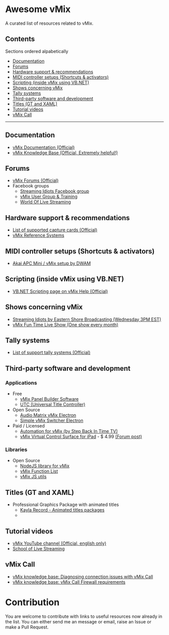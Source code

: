 # Awesome vMix

A curated list of resources related to vMix.

## Contents
Sections ordered alpabetically
  * [Documentation](#documentation)
  * [Forums](#forums)
  * [Hardware support & recommendations](#hardware-support--recommendations)
  * [MIDI controller setups (Shortcuts & activators)](#midi-controller-setups-shortcuts--activators)
  * [Scripting (inside vMix using VB.NET)](#scripting-inside-vmix-using-vbnet)
  * [Shows concerning vMix](#shows-concerning-vmix)
  * [Tally systems](#tally-systems)
  * [Third-party software and development](#third-party-software-and-development)
  * [Titles (GT and XAML)](#titles-gt-and-xaml)
  * [Tutorial videos](#tutorial-videos)
  * [vMix Call](#vmix-call)

---

## Documentation
  * [vMix Documentation (Official)](https://www.vmix.com/help23/)
  * [vMix Knowledge Base (Official, Extremely helpful!)](https://www.vmix.com/knowledgebase/)


## Forums
 * [vMix Forums (Official)](https://forums.vmix.com/)
 * Facebook groups
   * [Streaming Idiots Facebook group](https://www.facebook.com/groups/StreamingIdiots/)
   * [vMix User Group & Training](https://www.facebook.com/groups/vMixTraining/)
   * [World Of Live Streaming](https://www.facebook.com/groups/WorldOfLiveStreaming/)


## Hardware support & recommendations
 * [List of supported capture cards (Official)](https://www.vmix.com/software/supported-hardware.aspx#capturehardware)
 * [vMix Reference Systems](https://www.vmix.com/products/vmix-reference-systems.aspx)


## MIDI controller setups (Shortcuts & activators)
 * [Akai APC Mini / vMix setup by DWAM](https://forums.vmix.com/posts/t9765-Overview-video-Akai-APC-Mini-with-vMix)


## Scripting (inside vMix using VB.NET)
* [VB.NET Scripting page on vMix Help (Official)](https://www.vmix.com/help23/VBNetScripting.html)


## Shows concerning vMix
 * [Streaming Idiots by Eastern Shore Broadcasting (Wednesday 3PM EST)](http://easternshorebroadcasting.com/watch-live-2-3-2/)
 * [vMix Fun Time Live Show (One show every month)](https://www.youtube.com/playlist?list=PLrm0RX9U0MzztIw6MGz7Tdo71MCENS05O)


## Tally systems
 * [List of support tally systems (Official)](https://www.vmix.com/software/supported-hardware.aspx#tallylights)


## Third-party software and development
### Applications
* Free
  * [vMix Panel Builder Software](https://forums.vmix.com/posts/t14529-vMix--Panel-Builder--for-Mac-Win-Android-tablets-iPads)
  * [UTC (Universal Title Controller)](https://forums.vmix.com/posts/t6468--FREE--Universal-Title-Controller)
* Open Source
  * [Audio Matrix vMix Electron](https://github.com/jensstigaard/audio-matrix-vmix-electron)
  * [Simple vMix Switcher Electron](https://github.com/jensstigaard/simple-vmix-switcher-electron)
* Paid / Licensed
  * [Automation for vMix (by Step Back In Time TV)](http://www.stepbackintime.tv/automation.html)
  * [vMix Virtual Control Surface for iPad](https://apps.apple.com/us/app/vmix-virtual-control-surface/id978932322) - $ 4.99 [(Forum post)](https://forums.vmix.com/posts/t16323-vMix-Virtual-Control-Surface-3-0-iPad-app--Now-Available)

### Libraries
* Open Source
  * [NodeJS library for vMix](https://github.com/jensstigaard/node-vmix)
  * [vMix Function List](https://github.com/jensstigaard/vmix-function-list)
  * [vMix JS utils](https://github.com/jensstigaard/vmix-js-utils)


## Titles (GT and XAML)
 * Professional Graphics Package with animated titles
   * [Kayla Record - Animated titles packages](https://www.kaylarecord.site/)
   * 


## Tutorial videos
 * [vMix YouTube channel (Official, english only)](https://www.youtube.com/user/vmixcomau)
 * [School of Live Streaming](http://schooloflivestreaming.com)


## vMix Call
 * [vMix knowledge base: Diagnosing connection issues with vMix Call](https://www.vmix.com/knowledgebase/article.aspx/214/diagnosing-connection-issues-with-vmix-call)
 * [vMix knowledge base: vMix Call Firewall requirements](https://www.vmix.com/knowledgebase/article.aspx/125/vmix-call-firewall-requirements)



# Contribution
You are welcome to contribute with links to useful resources now already in the list. You can either send me an message or email, raise an Issue or make a Pull Request.
